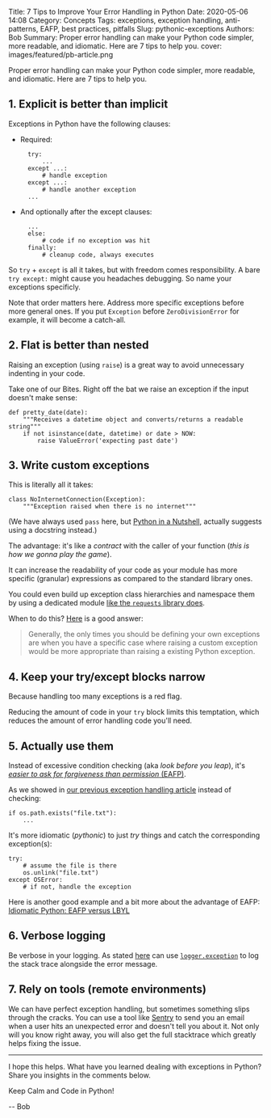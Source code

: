 Title: 7 Tips to Improve Your Error Handling in Python
Date: 2020-05-06 14:08
Category: Concepts
Tags: exceptions, exception handling, anti-patterns, EAFP, best practices, pitfalls
Slug: pythonic-exceptions
Authors: Bob
Summary: Proper error handling can make your Python code simpler, more readable, and idiomatic. Here are 7 tips to help you.
cover: images/featured/pb-article.png

Proper error handling can make your Python code simpler, more readable, and idiomatic. Here are 7 tips to help you.

## 1. Explicit is better than implicit

Exceptions in Python have the following clauses:

- Required:

		try:
			...
		except ...:
			# handle exception
		except ...:
			# handle another exception
		...

- And optionally after the except clauses:

		...
		else:
			# code if no exception was hit
		finally:
			# cleanup code, always executes

So `try` + `except` is all it takes, but with freedom comes responsibility. A bare `try except:` might cause you headaches debugging. So name your exceptions specificly.

Note that order matters here. Address more specific exceptions before more general ones. If you put `Exception` before `ZeroDivisionError` for example, it will become a catch-all.

## 2. Flat is better than nested

Raising an exception (using `raise`) is a great way to avoid unnecessary indenting in your code.

Take one of our Bites. Right off the bat we raise an exception if the input doesn't make sense:

	def pretty_date(date):
		"""Receives a datetime object and converts/returns a readable string"""
		if not isinstance(date, datetime) or date > NOW:
			raise ValueError('expecting past date')

## 3. Write custom exceptions

This is literally all it takes:

	class NoInternetConnection(Exception):
		"""Exception raised when there is no internet"""

(We have always used `pass` here, but [Python in a Nutshell](http://www.amazon.com/dp/B06Y4DVSBM/?tag=pyb0f-20), actually suggests using a docstring instead.)

The advantage: it's like a _contract_ with the caller of your function (_this is how we gonna play the game_).

It can increase the readability of your code as your module has more specific (granular) expressions as compared to the standard library ones.

You could even build up exception class hierarchies and namespace them by using a dedicated module [like the `requests` library does](https://github.com/psf/requests/blob/master/requests/exceptions.py).

When to do this? [Here](https://stackoverflow.com/a/43772787) is a good answer:

> Generally, the only times you should be defining your own exceptions are when you have a specific case where raising a custom exception would be more appropriate than raising a existing Python exception.

## 4. Keep your try/except blocks narrow

Because handling too many exceptions is a red flag.

Reducing the amount of code in your `try` block limits this temptation, which reduces the amount of error handling code you'll need.

## 5. Actually use them

Instead of excessive condition checking (aka _look before you leap_), it's [_easier to ask for forgiveness than permission_ (EAFP)](https://docs.python.org/3.4/glossary.html).

As we showed in [our previous exception handling article](https://pybit.es/error_handling.html) instead of checking:

	if os.path.exists("file.txt"):
		...

It's more idiomatic (_pythonic_) to just _try_ things and catch the corresponding exception(s):

	try:
		# assume the file is there
		os.unlink("file.txt")
	except OSError:
		# if not, handle the exception

Here is another good example and a bit more about the advantage of EAFP: [Idiomatic Python: EAFP versus LBYL](https://devblogs.microsoft.com/python/idiomatic-python-eafp-versus-lbyl/)

## 6. Verbose logging

Be verbose in your logging. As stated [here](https://stackoverflow.com/a/5191885) can use [`logger.exception`](https://docs.python.org/3/library/logging.html#logging.Logger.exception) to log the stack trace alongside the error message.

## 7. Rely on tools (remote environments)

We can have perfect exception handling, but sometimes something slips through the cracks. You can use a tool like [Sentry](https://sentry.io/welcome/) to send you an email when a user hits an unexpected error and doesn't tell you about it. Not only will you know right away, you will also get the full stacktrace which greatly helps fixing the issue.

---

I hope this helps. What have you learned dealing with exceptions in Python? Share you insights in the comments below.

Keep Calm and Code in Python!

-- Bob
